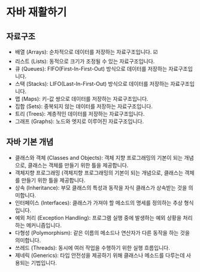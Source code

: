 # 자바 재활하기


## 자료구조

- 배열 (Arrays): 순차적으로 데이터를 저장하는 자료구조입니다. ☑️
- 리스트 (Lists): 동적으로 크기가 조정될 수 있는 자료구조입니다.
- 큐 (Queues): FIFO(First-In-First-Out) 방식으로 데이터를 저장하는 자료구조입니다.
- 스택 (Stacks): LIFO(Last-In-First-Out) 방식으로 데이터를 저장하는 자료구조입니다.
- 맵 (Maps): 키-값 쌍으로 데이터를 저장하는 자료구조입니다.
- 집합 (Sets): 중복되지 않는 데이터를 저장하는 자료구조입니다.
- 트리 (Trees): 계층적인 데이터를 저장하는 자료구조입니다.
- 그래프 (Graphs): 노드와 엣지로 이루어진 자료구조입니다.

## 자바 기본 개념

- 클래스와 객체 (Classes and Objects): 객체 지향 프로그래밍의 기본이 되는 개념으로, 클래스는 객체를 만들기 위한 틀을 제공합니다. 
- 객체지향 프로그래밍 (객체지향 프로그래밍의 기본이 되는 개념으로, 클래스는 객체를 만들기 위한 틀을 제공합니다. 
- 상속 (Inheritance): 부모 클래스의 특성과 동작을 자식 클래스가 상속받는 것을 의미합니다.
- 인터페이스 (Interfaces): 클래스가 가져야 할 메소드의 명세를 정의하는 추상 형식입니다.
- 예외 처리 (Exception Handling): 프로그램 실행 중에 발생하는 예외 상황을 처리하는 메커니즘입니다.
- 다형성 (Polymorphism): 같은 이름의 메소드나 연산자가 다른 동작을 하는 것을 의미합니다.
- 쓰레드 (Threads): 동시에 여러 작업을 수행하기 위한 실행 흐름입니다.
- 제네릭 (Generics): 타입 안전성을 제공하기 위해 클래스나 메소드를 다루는데 사용되는 기법입니다.


